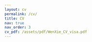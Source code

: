 ```yaml
---
layout: cv
permalink: /cv/
title: CV
nav: true
nav_order: 3
cv_pdf: /assets/pdf/WenXie_CV_visa.pdf
---
```

